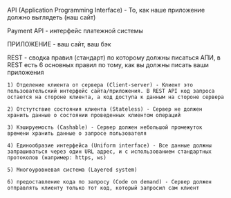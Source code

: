 API (Application Programming Interface) - То, как наше приложение должно выглядеть (наш сайт)

Payment API - интерфейс платежной системы

ПРИЛОЖЕНИЕ - ваш сайт, ваш бэк


REST - сводка правил (стандарт) по которому должны писаться АПИ, в REST есть 6 основных правил по тому, как вы должны писать ваши приложения

    1) Отделение клиента от сервера (Client-server) - Клиент это пользовательский интерфейс сайта/приложения. В REST API код запроса остается на стороне клиента, а код доступа к данным на стороне сервера

    2) Отстутствие состояния клиента (Stateless) - Сервер не должен хранить данные о состоянии проведенных клиентом операций 

    3) Кэшируемость (Cashable) - Сервер должен небольшой промежуток времени хранить данные о запросе пользователя

    4) Единообразие интерфейса (Uniform interface) - Все данные должны запрашиваться через один URL адрес, и с использованием стандартных протоколов (например: https, ws)

    5) Многоуровневая система (Layered system)

    6) предоставление кода по запросу (Code on demand) - Сервер должен отправлять клиенту только тот код, который запросил сам клиент
